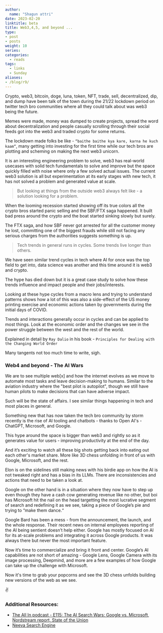 ```yaml
---
author:
  name: "Shagun attri"
date: 2023-02-20
linktitle: beta
title: Web3,4,5, and beyond ...
type:
- post
- posts
weight: 10
series:
categories:
  - reads
tags:
  - links
  - Sunday
aliases:
- /blog/r9/
---
```


Crypto, web3, bitcoin, doge, luna, token, NFT, trade, sell, decentralized, dip, and dump have been talk of the town during the 21/22 lockdown period on twitter tech bro communities where all they could talk about was web3 being the future.

Memes were made, money was dumped to create projects, spread the word about decentralization and people casually scrolling through their social feeds got into the web3 and traded crypto for some returns.

The lockdown made folks be like - `“baithe baithe kya kare, karna he kuch kaam“`, many getting into investing for the first time while our tech bros are plotting and scheming on making the next web3 unicorn.

It is an interesting engineering problem to solve, web3 has real-world usecases with solid tech fundamentals to solve and improve but the space quickly filled with noise where only a few solved actual issues. The current web3 solution is all but experimentation at its early stages with new tech, it has not solved a problem and generated value at scale.

> But looking at things from the outside web3 always felt like - a solution looking for a problem.

When the looming recession started showing off its true colors all the crypto bros started panic selling and the SBF/FTX saga happened. It built bad press around the crypto and the boat started sinking slowly but surely.

The FTX saga, and how SBF never got arrested for all the customer money he lost, committing one of the biggest frauds while still not facing any serious charges from the authorities suggests something is up.

> Tech trends in general runs in cycles. Some trends live longer than others.

We have seen similar trend cycles in tech where AI for once was the top field to get into, data science was another and this time around it is web3 and crypto.

The hype has died down but it is a great case study to solve how these trends influence and impact people and their jobs/interests.

Looking at these hype cycles from a macro lens and trying to understand patterns shows how a lot of this was also a side-effect of the US money printing exercise and economic actions taken by governments during the initial days of COVID. 

Trends and interactions generally occur in cycles and can be applied to most things. Look at the economic order and the changes we see in the power struggle between the west and the rest of the world.

Explained in detail by `Ray Dalio` in his book - `Principles for Dealing with the Changing World Order` 

Many tangents not too much time to write, sigh.

### Web4 and beyond - The AI Wars

We are to see multiple web[x] and how the internet evolves as we move to automate most tasks and leave decision-making to humans. Similar to the aviation industry where the "best pilot is autopilot", though we still have human pilots to make decisions that can have adverse impact.

Such will be the state of affairs. I see similar things happening in tech and most places in general.

Something new that has now taken the tech bro community by storm recently is the rise of AI tooling and chatbots - thanks to Open AI's - ChatGPT, Microsoft, and Google.

This hype around the space is bigger than web3 and rightly so as it generates value for users - improving productivity at the end of the day.

And it’s exciting to watch all these big shots getting back into eating out each other's market share. More like 3D chess unfolding in front of us with Google, Microsoft, and the rest.

Elon is on the sidelines still making news with his birdie app on how the AI is not tweaked right and has a bias in its LLMs. There are inconsistencies and actions that need to be taken a look at.

Google on the other hand is in a situation where they now have to step up even though they have a cash cow generating revenue like no other, but boi has Microsoft hit the nail on the head targetting the most lucrative segment of search and redefining it as we see, taking a piece of Google’s pie and trying to “make them dance.“

Google Bard has been a mess - from the announcement, the launch, and the whole response. Their recent news on internal employees reporting of the AI being sentient doesn’t help either. Google has mostly focused on AI for its at-scale problems and integrating it across Google products. It was always there but never the most important feature.

Now it’s time to commercialize and bring it front and center. Google’s AI capabilities are not short of amazing - Google Lens, Google Camera with its image processing, Deepmind, and more are a few examples of how Google can take up the challenge with Microsoft.

Now it's time to grab your popcorns and see the 3D chess unfolds building new versions of the web as we see.

✌️

### Additional Resources:

- [The All In podcast - E115: The AI Search Wars: Google vs. Microsoft, Nordstream report, State of the Union
](https://youtu.be/PVgBWV2bvLs)
- [Neeva Search Engine](https://neeva.com/blog/neeva-announces-public-availability)